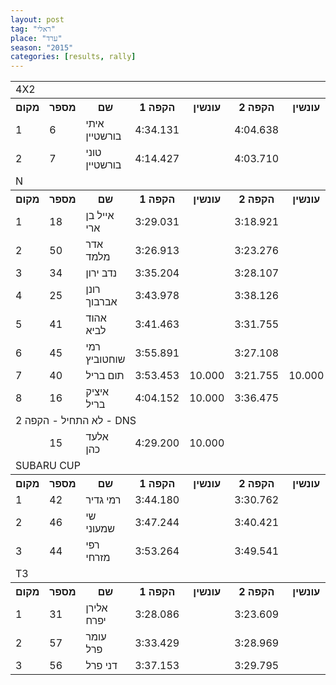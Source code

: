 ```yaml
---
layout: post
tag: "ראלי"
place: "ערד"
season: "2015"
categories: [results, rally]
---
```


<table class="line_color big_table">

<tr><td colspan="99" class="title_font">4X2</td></tr>

<tr class="rnkh_bkcolor">
    <th class="rnkh_font">מקום</th>
    <th class="rnkh_font">מספר</th>
    <th class="rnkh_font">שם</th>
    <th class="rnkh_font">הקפה 1</th>
    <th class="rnkh_font">עונשין</th>
    <th class="rnkh_font">הקפה 2</th>
    <th class="rnkh_font">עונשין</th>
    <th class="rnkh_font">הקפה 3</th>
    <th class="rnkh_font">עונשין</th>
    <th class="rnkh_font">הקפה 4</th>
    <th class="rnkh_font">עונשין</th>
    <th class="rnkh_font">זמן</th>
    <th class="rnkh_font">פער</th>
</tr>

<tr class="rnk_bkcolor">
    <td class="rnk_font">1</td>
    <td class="rnk_font">6</td>
    <td class="rnk_font">איתי בורשטיין</td>
    <td class="rnk_font">4:34.131</td>
    <td class="rnk_font"></td>
    <td class="rnk_font">4:04.638</td>
    <td class="rnk_font"></td>
    <td class="rnk_font">4:00.258</td>
    <td class="rnk_font">10.000</td>
    <td class="rnk_font">3:59.821</td>
    <td class="rnk_font"></td>
    <td class="rnk_font">16:48.848</td>
    <td class="rnk_font"></td>
</tr>
<tr class="rnk_bkcolor">
    <td class="rnk_font">2</td>
    <td class="rnk_font">7</td>
    <td class="rnk_font">טוני בורשטיין</td>
    <td class="rnk_font">4:14.427</td>
    <td class="rnk_font"></td>
    <td class="rnk_font">4:03.710</td>
    <td class="rnk_font"></td>
    <td class="rnk_font">4:33.242</td>
    <td class="rnk_font"></td>
    <td class="rnk_font">3:57.837</td>
    <td class="rnk_font"></td>
    <td class="rnk_font">16:49.216</td>
    <td class="rnk_font">0.368</td>
</tr>
<tr><td colspan="99" class="title_font">N</td></tr>

<tr class="rnkh_bkcolor">
    <th class="rnkh_font">מקום</th>
    <th class="rnkh_font">מספר</th>
    <th class="rnkh_font">שם</th>
    <th class="rnkh_font">הקפה 1</th>
    <th class="rnkh_font">עונשין</th>
    <th class="rnkh_font">הקפה 2</th>
    <th class="rnkh_font">עונשין</th>
    <th class="rnkh_font">הקפה 3</th>
    <th class="rnkh_font">עונשין</th>
    <th class="rnkh_font">הקפה 4</th>
    <th class="rnkh_font">עונשין</th>
    <th class="rnkh_font">זמן</th>
    <th class="rnkh_font">פער</th>
</tr>
<tr class="rnk_bkcolor">
    <td class="rnk_font">1</td>
    <td class="rnk_font">18</td>
    <td class="rnk_font">אייל בן ארי</td>
    <td class="rnk_font">3:29.031</td>
    <td class="rnk_font"></td>
    <td class="rnk_font">3:18.921</td>
    <td class="rnk_font"></td>
    <td class="rnk_font">3:19.646</td>
    <td class="rnk_font"></td>
    <td class="rnk_font">3:13.119</td>
    <td class="rnk_font"></td>
    <td class="rnk_font">13:20.717</td>
    <td class="rnk_font"></td>
</tr>
<tr class="rnk_bkcolor">
    <td class="rnk_font">2</td>
    <td class="rnk_font">50</td>
    <td class="rnk_font">אדר מלמד</td>
    <td class="rnk_font">3:26.913</td>
    <td class="rnk_font"></td>
    <td class="rnk_font">3:23.276</td>
    <td class="rnk_font"></td>
    <td class="rnk_font">3:14.509</td>
    <td class="rnk_font"></td>
    <td class="rnk_font">3:15.435</td>
    <td class="rnk_font">20.000</td>
    <td class="rnk_font">13:40.133</td>
    <td class="rnk_font">19.416</td>
</tr>
<tr class="rnk_bkcolor">
    <td class="rnk_font">3</td>
    <td class="rnk_font">34</td>
    <td class="rnk_font">נדב ירון</td>
    <td class="rnk_font">3:35.204</td>
    <td class="rnk_font"></td>
    <td class="rnk_font">3:28.107</td>
    <td class="rnk_font"></td>
    <td class="rnk_font">3:22.150</td>
    <td class="rnk_font"></td>
    <td class="rnk_font">3:19.408</td>
    <td class="rnk_font"></td>
    <td class="rnk_font">13:44.869</td>
    <td class="rnk_font">24.152</td>
</tr>
<tr class="rnk_bkcolor">
    <td class="rnk_font">4</td>
    <td class="rnk_font">25</td>
    <td class="rnk_font">רונן אברבוך</td>
    <td class="rnk_font">3:43.978</td>
    <td class="rnk_font"></td>
    <td class="rnk_font">3:38.126</td>
    <td class="rnk_font"></td>
    <td class="rnk_font">3:21.987</td>
    <td class="rnk_font"></td>
    <td class="rnk_font">3:26.126</td>
    <td class="rnk_font"></td>
    <td class="rnk_font">14:10.217</td>
    <td class="rnk_font">49.500</td>
</tr>
<tr class="rnk_bkcolor">
    <td class="rnk_font">5</td>
    <td class="rnk_font">41</td>
    <td class="rnk_font">אהוד לביא</td>
    <td class="rnk_font">3:41.463</td>
    <td class="rnk_font"></td>
    <td class="rnk_font">3:31.755</td>
    <td class="rnk_font"></td>
    <td class="rnk_font">3:32.166</td>
    <td class="rnk_font"></td>
    <td class="rnk_font">3:28.441</td>
    <td class="rnk_font"></td>
    <td class="rnk_font">14:13.825</td>
    <td class="rnk_font">53.108</td>
</tr>
<tr class="rnk_bkcolor">
    <td class="rnk_font">6</td>
    <td class="rnk_font">45</td>
    <td class="rnk_font">רמי שוחטוביץ</td>
    <td class="rnk_font">3:55.891</td>
    <td class="rnk_font"></td>
    <td class="rnk_font">3:27.108</td>
    <td class="rnk_font"></td>
    <td class="rnk_font">3:22.682</td>
    <td class="rnk_font"></td>
    <td class="rnk_font">3:20.379</td>
    <td class="rnk_font">10.000</td>
    <td class="rnk_font">14:16.060</td>
    <td class="rnk_font">55.343</td>
</tr>
<tr class="rnk_bkcolor">
    <td class="rnk_font">7</td>
    <td class="rnk_font">40</td>
    <td class="rnk_font">תום בריל</td>
    <td class="rnk_font">3:53.453</td>
    <td class="rnk_font">10.000</td>
    <td class="rnk_font">3:21.755</td>
    <td class="rnk_font">10.000</td>
    <td class="rnk_font">3:18.069</td>
    <td class="rnk_font">10.000</td>
    <td class="rnk_font">3:14.226</td>
    <td class="rnk_font"></td>
    <td class="rnk_font">14:17.503</td>
    <td class="rnk_font">56.786</td>
</tr>
<tr class="rnk_bkcolor">
    <td class="rnk_font">8</td>
    <td class="rnk_font">16</td>
    <td class="rnk_font">איציק בריל</td>
    <td class="rnk_font">4:04.152</td>
    <td class="rnk_font">10.000</td>
    <td class="rnk_font">3:36.475</td>
    <td class="rnk_font"></td>
    <td class="rnk_font">3:29.571</td>
    <td class="rnk_font"></td>
    <td class="rnk_font">3:33.286</td>
    <td class="rnk_font"></td>
    <td class="rnk_font">14:53.484</td>
    <td class="rnk_font">1:32.767</td>
</tr>
<tr>
    <td colspan="99" class="subtitle_font">לא התחיל - הקפה 2 - DNS</td>
</tr>

<tr class="rnk_bkcolor">
    <td class="rnk_font"></td>
    <td class="rnk_font">15</td>
    <td class="rnk_font">אלעד כהן</td>
    <td class="rnk_font">4:29.200</td>
    <td class="rnk_font">10.000</td>
    <td class="rnk_font"></td>
    <td class="rnk_font"></td>
    <td class="rnk_font"></td>
    <td class="rnk_font"></td>
    <td class="rnk_font"></td>
    <td class="rnk_font"></td>
    <td class="rnk_font"></td>
    <td class="rnk_font"></td>
</tr>
<tr><td colspan="99" class="title_font">SUBARU CUP</td></tr>

<tr class="rnkh_bkcolor">
    <th class="rnkh_font">מקום</th>
    <th class="rnkh_font">מספר</th>
    <th class="rnkh_font">שם</th>
    <th class="rnkh_font">הקפה 1</th>
    <th class="rnkh_font">עונשין</th>
    <th class="rnkh_font">הקפה 2</th>
    <th class="rnkh_font">עונשין</th>
    <th class="rnkh_font">הקפה 3</th>
    <th class="rnkh_font">עונשין</th>
    <th class="rnkh_font">הקפה 4</th>
    <th class="rnkh_font">עונשין</th>
    <th class="rnkh_font">זמן</th>
    <th class="rnkh_font">פער</th>
</tr>
<tr class="rnk_bkcolor">
    <td class="rnk_font">1</td>
    <td class="rnk_font">42</td>
    <td class="rnk_font">רמי גדיר</td>
    <td class="rnk_font">3:44.180</td>
    <td class="rnk_font"></td>
    <td class="rnk_font">3:30.762</td>
    <td class="rnk_font"></td>
    <td class="rnk_font">3:25.447</td>
    <td class="rnk_font"></td>
    <td class="rnk_font">3:23.932</td>
    <td class="rnk_font"></td>
    <td class="rnk_font">14:04.321</td>
    <td class="rnk_font"></td>
</tr>
<tr class="rnk_bkcolor">
    <td class="rnk_font">2</td>
    <td class="rnk_font">46</td>
    <td class="rnk_font">שי שמעוני</td>
    <td class="rnk_font">3:47.244</td>
    <td class="rnk_font"></td>
    <td class="rnk_font">3:40.421</td>
    <td class="rnk_font"></td>
    <td class="rnk_font">3:34.091</td>
    <td class="rnk_font"></td>
    <td class="rnk_font">3:32.644</td>
    <td class="rnk_font"></td>
    <td class="rnk_font">14:34.400</td>
    <td class="rnk_font">30.079</td>
</tr>
<tr class="rnk_bkcolor">
    <td class="rnk_font">3</td>
    <td class="rnk_font">44</td>
    <td class="rnk_font">רפי מזרחי</td>
    <td class="rnk_font">3:53.264</td>
    <td class="rnk_font"></td>
    <td class="rnk_font">3:49.541</td>
    <td class="rnk_font"></td>
    <td class="rnk_font">3:56.949</td>
    <td class="rnk_font"></td>
    <td class="rnk_font">3:45.339</td>
    <td class="rnk_font"></td>
    <td class="rnk_font">15:25.093</td>
    <td class="rnk_font">1:20.772</td>
</tr>

<tr><td colspan="99" class="title_font">T3</td></tr>

<tr class="rnkh_bkcolor">
    <th class="rnkh_font">מקום</th>
    <th class="rnkh_font">מספר</th>
    <th class="rnkh_font">שם</th>
    <th class="rnkh_font">הקפה 1</th>
    <th class="rnkh_font">עונשין</th>
    <th class="rnkh_font">הקפה 2</th>
    <th class="rnkh_font">עונשין</th>
    <th class="rnkh_font">הקפה 3</th>
    <th class="rnkh_font">עונשין</th>
    <th class="rnkh_font">הקפה 4</th>
    <th class="rnkh_font">עונשין</th>
    <th class="rnkh_font">זמן</th>
    <th class="rnkh_font">פער</th>
</tr>
<tr class="rnk_bkcolor">
    <td class="rnk_font">1</td>
    <td class="rnk_font">31</td>
    <td class="rnk_font">אלירן יפרח</td>
    <td class="rnk_font">3:28.086</td>
    <td class="rnk_font"></td>
    <td class="rnk_font">3:23.609</td>
    <td class="rnk_font"></td>
    <td class="rnk_font">3:23.084</td>
    <td class="rnk_font"></td>
    <td class="rnk_font">3:20.252</td>
    <td class="rnk_font"></td>
    <td class="rnk_font">13:35.031</td>
    <td class="rnk_font"></td>
</tr>
<tr class="rnk_bkcolor">
    <td class="rnk_font">2</td>
    <td class="rnk_font">57</td>
    <td class="rnk_font">עומר פרל</td>
    <td class="rnk_font">3:33.429</td>
    <td class="rnk_font"></td>
    <td class="rnk_font">3:28.969</td>
    <td class="rnk_font"></td>
    <td class="rnk_font">3:24.312</td>
    <td class="rnk_font"></td>
    <td class="rnk_font">3:21.466</td>
    <td class="rnk_font"></td>
    <td class="rnk_font">13:48.176</td>
    <td class="rnk_font">13.145</td>
</tr>
<tr class="rnk_bkcolor">
    <td class="rnk_font">3</td>
    <td class="rnk_font">56</td>
    <td class="rnk_font">דני פרל</td>
    <td class="rnk_font">3:37.153</td>
    <td class="rnk_font"></td>
    <td class="rnk_font">3:29.795</td>
    <td class="rnk_font"></td>
    <td class="rnk_font">3:28.085</td>
    <td class="rnk_font">10.000</td>
    <td class="rnk_font">3:29.447</td>
    <td class="rnk_font"></td>
    <td class="rnk_font">14:14.480</td>
    <td class="rnk_font">39.449</td>
</tr>
</table>
